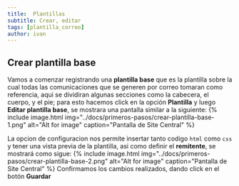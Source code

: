 ```yaml
---
title: 	Plantillas
subtitle: Crear, editar
tags: [plantilla_correo]
author: ivan
---
```

## Crear plantilla base
Vamos a comenzar registrando una **plantilla base** que es la plantilla sobre la cual todas las comunicaciones que se generen por correo tomaran como referencia, aqui se dividiran algunas secciones como la cabecera, el cuerpo, y el pie; para esto hacemos click en la opción **Plantilla** y luego **Editar plantilla base**, se mostrara una pantalla similar a la siguiente:
{% include image.html img="../docs/primeros-pasos/crear-plantilla-base-1.png" alt="Alt for image" caption="Pantalla de Site Central" %}

La opcion de configuracion nos permite insertar tanto codigo `html` como `css` y tener una vista previa de la plantilla, asi como definir el **remitente**, se mostrará como sigue:
{% include image.html img="../docs/primeros-pasos/crear-plantilla-base-2.png" alt="Alt for image" caption="Pantalla de Site Central" %}
Confirmamos los cambios realizados, dando click en el botón **Guardar**